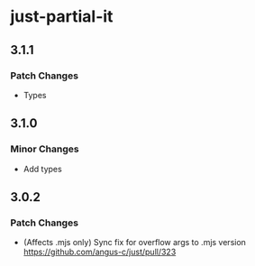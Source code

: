 # just-partial-it

## 3.1.1

### Patch Changes

- Types

## 3.1.0

### Minor Changes

- Add types

## 3.0.2

### Patch Changes

- (Affects .mjs only) Sync fix for overflow args to .mjs version https://github.com/angus-c/just/pull/323
